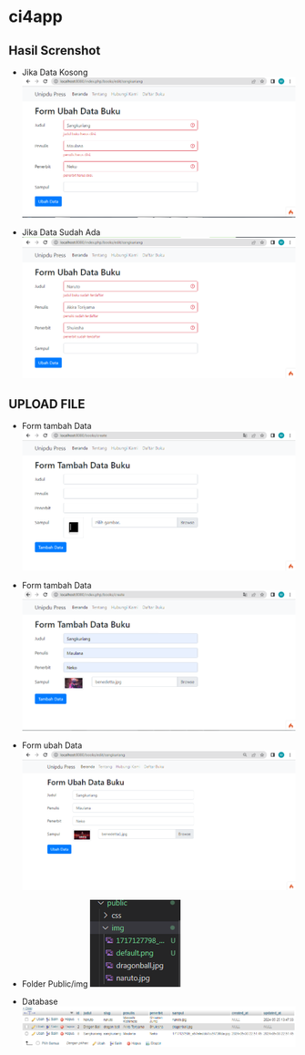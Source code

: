 # ci4app

## Hasil Screnshot

- Jika Data Kosong
  ![img1](ss/01.PNG)

- Jika Data Sudah Ada
  ![img2](ss/02.PNG)

## UPLOAD FILE

- Form tambah Data
  ![img3](ss/03.PNG)

- Form tambah Data
  ![img4](ss/04.PNG)

- Form ubah Data
  ![img5](ss/05.PNG)

- Folder Public/img
  ![img6](ss/06.PNG)

- Database
  ![img7](ss/07.PNG)
